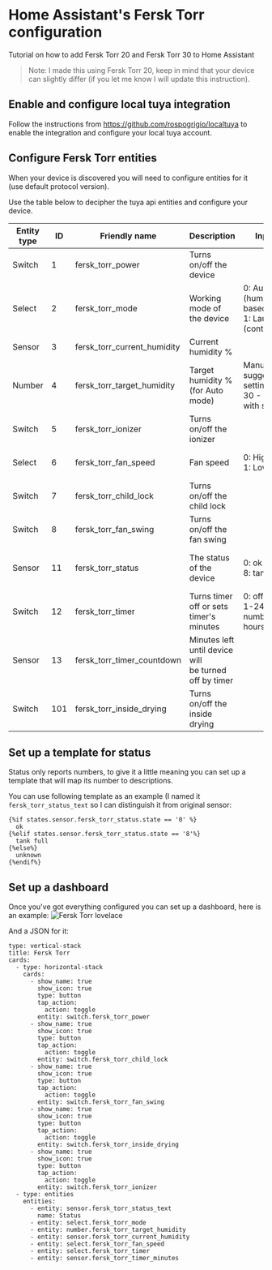 # Home Assistant's Fersk Torr configuration
Tutorial on how to add Fersk Torr 20 and Fersk Torr 30 to Home Assistant

> Note: I made this using Fersk Torr 20, keep in mind that your device can slightly differ (if you let me know I will update this instruction).

## Enable and configure local tuya integration

Follow the instructions from https://github.com/rospogrigio/localtuya to enable the integration and configure your local tuya account.

## Configure Fersk Torr entities

When your device is discovered you will need to configure entities for it (use default protocol version).

Use the table below to decipher the tuya api entities and configure your device.

| Entity type | ID  | Friendly name               | Description                                              | Inputs                                               | Comments                            |
|-------------|-----|-----------------------------|----------------------------------------------------------|------------------------------------------------------|-------------------------------------|
| Switch      | 1   | fersk_torr_power            | Turns on/off the device                                  |                                                      |                                     |
| Select      | 2   | fersk_torr_mode             | Working mode of the device                               | 0: Auto (humidity based)<br>1: Laundry (continuous)  | Could be<br>handled as switch       |
| Sensor      | 3   | fersk_torr_current_humidity | Current humidity %                                       |                                                      |                                     |
| Number      | 4   | fersk_torr_target_humidity  | Target humidity % <br>(for Auto mode)                    | Manual suggests setting this<br>30 - 80% with step 5 | Could be <br>handled as select      |
| Switch      | 5   | fersk_torr_ionizer          | Turns on/off the ionizer                                 |                                                      |                                     |
| Select      | 6   | fersk_torr_fan_speed        | Fan speed                                                | 0: High<br>1: Low                                    | Could be<br>handled as switch       |
| Switch      | 7   | fersk_torr_child_lock       | Turns on/off the child lock                              |                                                      |                                     |
| Switch      | 8   | fersk_torr_fan_swing        | Turns on/off the fan swing                               |                                                      |                                     |
| Sensor      | 11  | fersk_torr_status           | The status of the device                                 | 0: ok<br>8: tank full                                | These are the ones<br>I am aware of |
| Switch      | 12  | fersk_torr_timer            | Turns timer off or sets<br>timer's minutes               | 0: off<br>1-24: number of hours                      |                                     |
| Sensor      | 13  | fersk_torr_timer_countdown  | Minutes left until device will<br>be turned off by timer |                                                      |                                     |
| Switch      | 101 | fersk_torr_inside_drying    | Turns on/off the inside drying                           |                                                      |                                     |

## Set up a template for status

Status only reports numbers, to give it a little meaning you can set up a template that will map its number to descriptions.

You can use following template as an example (I named it `fersk_torr_status_text` so I can distinguish it from original sensor:
```
{%if states.sensor.fersk_torr_status.state == '0' %}
  ok
{%elif states.sensor.fersk_torr_status.state == '8'%}
  tank full
{%else%}
  unknown
{%endif%}
```

## Set up a dashboard

Once you've got everything configured you can set up a dashboard, here is an example:
![Fersk Torr lovelace](/img/fersk_torr.jpg "Fersk Torr lovelace")

And a JSON for it:
```
type: vertical-stack
title: Fersk Torr
cards:
  - type: horizontal-stack
    cards:
      - show_name: true
        show_icon: true
        type: button
        tap_action:
          action: toggle
        entity: switch.fersk_torr_power
      - show_name: true
        show_icon: true
        type: button
        tap_action:
          action: toggle
        entity: switch.fersk_torr_child_lock
      - show_name: true
        show_icon: true
        type: button
        tap_action:
          action: toggle
        entity: switch.fersk_torr_fan_swing
      - show_name: true
        show_icon: true
        type: button
        tap_action:
          action: toggle
        entity: switch.fersk_torr_inside_drying
      - show_name: true
        show_icon: true
        type: button
        tap_action:
          action: toggle
        entity: switch.fersk_torr_ionizer
  - type: entities
    entities:
      - entity: sensor.fersk_torr_status_text
        name: Status
      - entity: select.fersk_torr_mode
      - entity: number.fersk_torr_target_humidity
      - entity: sensor.fersk_torr_current_humidity
      - entity: select.fersk_torr_fan_speed
      - entity: select.fersk_torr_timer
      - entity: sensor.fersk_torr_timer_minutes
```
